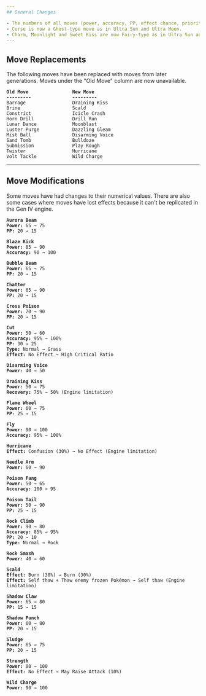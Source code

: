 ```yaml
---
## General Changes

- The numbers of all moves (power, accuracy, PP, effect chance, priority) are updated to match Ultra Sun and Ultra Moon.
- Curse is now a Ghost-type move as in Ultra Sun and Ultra Moon.
- Charm, Moonlight and Sweet Kiss are now Fairy-type as in Ultra Sun and Ultra Moon.
---
```


## Move Replacements

The following moves have been replaced with moves from later generations.
Moves under the "Old Move" column are now unavailable.

<pre><code><b>Old Move</b>                <b>New Move</b>
<b>---------               ---------</b>
Barrage                 Draining Kiss
Brine                   Scald
Constrict               Icicle Crash
Horn Drill              Drill Run
Lunar Dance             Moonblast
Luster Purge            Dazzling Gleam
Mist Ball               Disarming Voice
Sand Tomb               Bulldoze
Submission              Play Rough
Twister                 Hurricane
Volt Tackle             Wild Charge
</code></pre>

---

## Move Modifications

Some moves have had changes to their numerical values.
There are also some cases where moves have lost effects because it can't be replicated in the Gen IV engine.

<pre><code><b>Aurora Beam</b>
<b>Power:</b> 65 → 75
<b>PP:</b> 20 → 15

<b>Blaze Kick</b>
<b>Power:</b> 85 → 90
<b>Accuracy:</b> 90 → 100

<b>Bubble Beam</b>
<b>Power:</b> 65 → 75
<b>PP:</b> 20 → 15

<b>Chatter</b>
<b>Power:</b> 65 → 90
<b>PP:</b> 20 → 15

<b>Cross Poison</b>
<b>Power:</b> 70 → 90
<b>PP:</b> 20 → 15

<b>Cut</b>
<b>Power:</b> 50 → 60
<b>Accuracy:</b> 95% → 100%
<b>PP:</b> 30 → 25
<b>Type:</b> Normal → Grass
<b>Effect:</b> No Effect → High Critical Ratio

<b>Disarming Voice</b>
<b>Power:</b> 40 → 50

<b>Draining Kiss</b>
<b>Power:</b> 50 → 75
<b>Recovery:</b> 75% → 50% (Engine limitation)

<b>Flame Wheel</b>
<b>Power:</b> 60 → 75
<b>PP:</b> 25 → 15

<b>Fly</b>
<b>Power:</b> 90 → 100
<b>Accuracy:</b> 95% → 100%

<b>Hurricane</b>
<b>Effect:</b> Confusion (30%) → No Effect (Engine limitation)

<b>Needle Arm</b>
<b>Power:</b> 60 → 90

<b>Poison Fang</b>
<b>Power:</b> 50 → 65
<b>Accuracy:</b> 100 > 95

<b>Poison Tail</b>
<b>Power:</b> 50 → 90
<b>PP:</b> 25 → 15

<b>Rock Climb</b>
<b>Power:</b> 90 → 80
<b>Accuracy:</b> 85% → 95%
<b>PP:</b> 20 → 10
<b>Type:</b> Normal → Rock

<b>Rock Smash</b>
<b>Power:</b> 40 → 60

<b>Scald</b>
<b>Effect:</b> Burn (30%) → Burn (30%)
<b>Effect:</b> Self thaw + Thaw enemy frozen Pokémon → Self thaw (Engine limitation)

<b>Shadow Claw</b>
<b>Power:</b> 65 → 80
<b>PP:</b> 15 → 15

<b>Shadow Punch</b>
<b>Power:</b> 60 → 80
<b>PP:</b> 20 → 15

<b>Sludge</b>
<b>Power:</b> 65 → 75
<b>PP:</b> 20 → 15

<b>Strength</b>
<b>Power:</b> 80 → 100
<b>Effect:</b> No Effect → May Raise Attack (10%)

<b>Wild Charge</b>
<b>Power:</b> 90 → 100
</code></pre>

